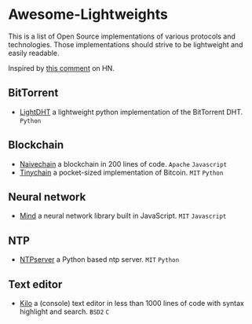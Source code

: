 # Awesome-Lightweights

This is a list of Open Source implementations of various protocols and technologies. Those implementations should strive to be lightweight and easily readable.


Inspired by [this comment](https://news.ycombinator.com/item?id=14953648) on HN.

## BitTorrent
- [LightDHT](https://github.com/drxzcl/lightdht) a lightweight python implementation of the BitTorrent DHT. `Python`

## Blockchain
- [Naivechain](https://github.com/lhartikk/naivechain) a blockchain in 200 lines of code. `Apache` `Javascript`
- [Tinychain](https://github.com/jamesob/tinychain) a pocket-sized implementation of Bitcoin. `MIT` `Python`

## Neural network
- [Mind](https://github.com/stevenmiller888/mind) a neural network library built in JavaScript. `MIT` `Javascript`

## NTP
- [NTPserver](https://github.com/limifly/ntpserver) a Python based ntp server. `MIT` `Python`

## Text editor
- [Kilo](https://github.com/antirez/kilo) a (console) text editor in less than 1000 lines of code with syntax highlight and search. `BSD2` `C`